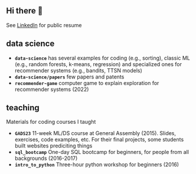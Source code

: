 ## Hi there 👋

See [LinkedIn](https://www.linkedin.com/in/rubennaeff) for public resume


## data science

- **`data-science`** has several examples for coding (e.g., sorting), classic ML (e.g., random forests, k-means, regression) and specialized ones for recommender systems (e.g., bandits, TTSN models)
- **`data-science/papers`** few papers and patents
- **`recommender-game`** computer game to explain exploration for recommender systems (2022)


## teaching

Materials for coding courses I taught

- **`GADS23`** 11-week ML/DS course at General Assembly (2015). Slides, exercises, code examples, etc. For their final projects, some students built websites prediciting things
- **`sql_bootcamp`** One-day SQL bootcamp for beginners, for people from all backgrounds (2016-2017)
- **`intro_to_python`** Three-hour python workshop for beginners (2016)
 




<!--
**rubennaeff/rubennaeff** is a ✨ _special_ ✨ repository because its `README.md` (this file) appears on your GitHub profile.

Here are some ideas to get you started:

- 🔭 I’m currently working on ...
- 🌱 I’m currently learning ...
- 👯 I’m looking to collaborate on ...
- 🤔 I’m looking for help with ...
- 💬 Ask me about ...
- 📫 How to reach me: ...
- 😄 Pronouns: ...
- ⚡ Fun fact: ...
-->
